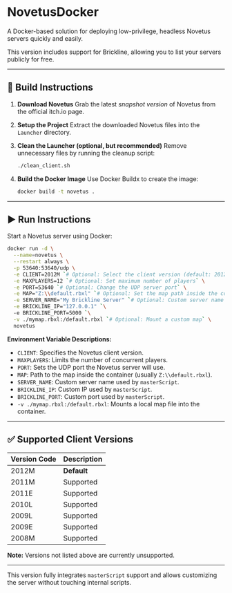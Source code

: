 # NovetusDocker

A Docker-based solution for deploying low-privilege, headless Novetus servers quickly and easily.

This version includes support for Brickline, allowing you to list your servers publicly for free.

---

## 🚧 Build Instructions

1. **Download Novetus**
   Grab the latest *snapshot version* of Novetus from the official itch.io page.

2. **Setup the Project**
   Extract the downloaded Novetus files into the `Launcher` directory.

3. **Clean the Launcher (optional, but recommended)**
   Remove unnecessary files by running the cleanup script:

   ```bash
   ./clean_client.sh
   ```

4. **Build the Docker Image**
   Use Docker Buildx to create the image:

   ```bash
   docker build -t novetus .
   ```

---

## ▶️ Run Instructions

Start a Novetus server using Docker:

```bash
docker run -d \
  --name=novetus \
  --restart always \
  -p 53640:53640/udp \
  -e CLIENT=2012M `# Optional: Select the client version (default: 2012M)` \
  -e MAXPLAYERS=12 `# Optional: Set maximum number of players` \
  -e PORT=53640 `# Optional: Change the UDP server port` \
  -e MAP="Z:\\default.rbxl" `# Optional: Set the map path inside the container` \
  -e SERVER_NAME="My Brickline Server" `# Optional: Custom server name (masterScript)` \
  -e BRICKLINE_IP="127.0.0.1" `\
  -e BRICKLINE_PORT=5000 `\
  -v ./mymap.rbxl:/default.rbxl `# Optional: Mount a custom map` \
  novetus
```

**Environment Variable Descriptions:**

* `CLIENT`: Specifies the Novetus client version.
* `MAXPLAYERS`: Limits the number of concurrent players.
* `PORT`: Sets the UDP port the Novetus server will use.
* `MAP`: Path to the map inside the container (usually `Z:\\default.rbxl`).
* `SERVER_NAME`: Custom server name used by `masterScript`.
* `BRICKLINE_IP`: Custom IP used by `masterScript`.
* `BRICKLINE_PORT`: Custom port used by `masterScript`.
* `-v ./mymap.rbxl:/default.rbxl`: Mounts a local map file into the container.

---

## ✅ Supported Client Versions

| Version Code | Description |
| ------------ | ----------- |
| 2012M        | **Default** |
| 2011M        | Supported   |
| 2011E        | Supported   |
| 2010L        | Supported   |
| 2009L        | Supported   |
| 2009E        | Supported   |
| 2008M        | Supported   |

**Note:** Versions not listed above are currently unsupported.

---

This version fully integrates `masterScript` support and allows customizing the server without touching internal scripts.
